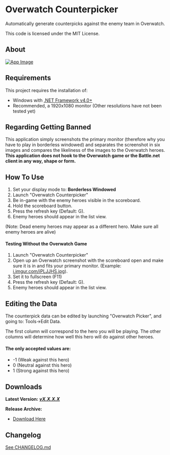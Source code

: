 # Overwatch Counterpicker #

Automatically generate counterpicks against the enemy team in Overwatch.

This code is licensed under the MIT License.

## About

[![App Image](https://i.imgur.com/IteY1sY.png)](https://i.imgur.com/IteY1sY.png)

## Requirements

This project requires the installation of:

 - Windows with [.NET Framework v4.0+](https://www.microsoft.com/en-ca/download/details.aspx?id=17851)
 - Recommended, a 1920x1080 monitor (Other resolutions have not been tested yet)

## Regarding Getting Banned
This application simply screenshots the primary monitor (therefore why you have to play in borderless windowed) and separates the screenshot in six images and compares the likeliness of the images to the Overwatch heroes. **This application does not hook to the Overwatch game or the Battle.net client in any way, shape or form.**

## How To Use
1. Set your display mode to: **Borderless Windowed**
2. Launch "Overwatch Counterpicker"
3. Be in-game with the enemy heroes visible in the scoreboard.
4. Hold the scoreboard button.
5. Press the refresh key (Default: G).
6. Enemy heroes should appear in the list view.

(Note: Dead enemy heroes may appear as a different hero. Make sure all enemy heroes are alive)

#### Testing Without the Overwatch Game

1. Launch "Overwatch Counterpicker"
2. Open up an Overwatch screenshot with the scoreboard open and make sure it is in and fits your primary monitor. (Example: [i.imgur.com/iPLJJHS.jpg](https://i.imgur.com/iPLJJHS.jpg)).
3. Set it to fullscreen (F11)
3. Press the refresh key (Default: G).
4. Enemy heroes should appear in the list view.

## Editing the Data

The counterpick data can be edited by launching "Overwatch Picker", and going to: Tools->Edit Data.

The first column will correspond to the hero you will be playing. The other columns will determine how well this hero will do against other heroes.

#### The only accepted values are:
 - -1 (Weak against this hero)
 - 0 (Neutral against this hero)
 - 1 (Strong against this hero)

## Downloads
**Latest Version:** ***[vX.X.X.X][Dld_Latest]***

**Release Archive:**

 - [Download Here][Dld_Archive]

## Changelog
[See CHANGELOG.md][CLog.md]

  [CLog.md]: https://github.com/Wassup789/Overwatch-Counterpicker/blob/master/CHANGELOG.md
  [Dld_Archive]: https://goo.gl/ISrSy6
  [Dld_Latest]: https://github.com/Wassup789/Overwatch-Counterpicker/releases
